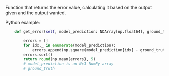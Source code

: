 Function that returns the error value, calculating it based on the output given and the output wanted.

Python example:
```python
    def get_error(self, model_prediction: NDArray[np.float64], ground_truth: NDArray[np.float64]) -> float:

        errors = []
        for idx,_ in enumerate(model_prediction):
            errors.append(np.square(model_prediction[idx] - ground_truth[idx]))
        errors.sort()
        return round(np.mean(errors), 5)
        # model_prediction is an Nx1 NumPy array
        # ground_truth
```